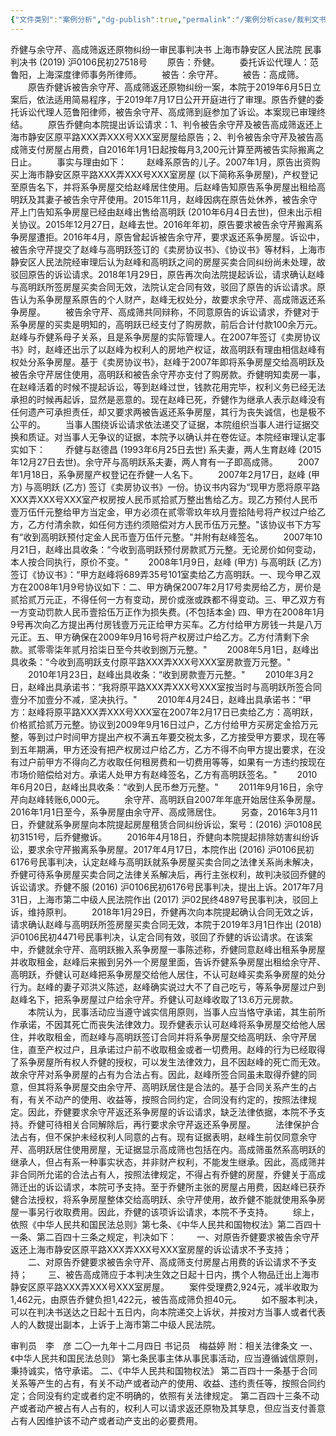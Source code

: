 ```yaml
---
{"文件类别":"案例分析","dg-publish":true,"permalink":"/案例分析case/裁判文书/乔健与余守芹、高成筛返还原物纠纷一审民事判决书/","dgPassFrontmatter":true,"noteIcon":"","created":"2024-10-18T10:07:01.493+08:00","updated":"2024-10-18T10:07:08.249+08:00"}
---
```




乔健与余守芹、高成筛返还原物纠纷一审民事判决书
上海市静安区人民法院
民事判决书
     (2019) 沪0106民初27518号
　　原告：乔健。
　　委托诉讼代理人：范鲁阳，上海深度律师事务所律师。
　　被告：余守芹。
　　被告：高成筛。
　　原告乔健诉被告余守芹、高成筛返还原物纠纷一案，本院于2019年6月5日立案后，依法适用简易程序，于2019年7月17日公开开庭进行了审理。原告乔健的委托诉讼代理人范鲁阳律师，被告余守芹、高成筛到庭参加了诉讼。本案现已审理终结。
　　原告乔健向本院提出诉讼请求：1、判令被告余守芹及被告高成筛返还上海市静安区原平路XXX弄XXX号XXX室房屋给原告；2、判令被告余守芹及被告高成筛支付房屋占用费，自2016年1月1日起按每月3,200元计算至两被告实际搬离之日止。
　　事实与理由如下：
　　赵峰系原告的儿子。2007年1月，原告出资购买上海市静安区原平路XXX弄XXX号XXX室房屋 (以下简称系争房屋)，产权登记至原告名下，并将系争房屋交给赵峰居住使用。后赵峰告知原告系争房屋出租给高明跃及其妻子被告余守芹使用。2015年11月，赵峰因病在原告处休养，被告余守芹上门告知系争房屋已经由赵峰出售给高明跃 (2010年6月4日去世)，但未出示相关协议。2015年12月27日，赵峰去世。2016年年初，原告要求被告余守芹搬离系争房屋遭拒。2016年4月，原告曾起诉被告余守芹，要求返还系争房屋。诉讼中，被告余守芹提交了赵峰与高明跃签订的《卖房协议书》、《协议书》等材料，上海市静安区人民法院经审理后认为赵峰和高明跃之间的房屋买卖合同纠纷尚未处理，故驳回原告的诉讼请求。2018年1月29日，原告再次向法院提起诉讼，请求确认赵峰与高明跃所签房屋买卖合同无效，法院认定合同有效，驳回了原告的诉讼请求。原告认为系争房屋系原告的个人财产，赵峰无权处分，故要求余守芹、高成筛返还系争房屋。
　　被告余守芹、高成筛共同辩称，不同意原告的诉讼请求，乔健对于系争房屋的买卖是明知的，高明跃已经支付了购房款，前后合计付款100余万元。赵峰与乔健系母子关系，且是系争房屋的实际管理人。在2007年签订《卖房协议书》时，赵峰还出示了以赵峰为权利人的房地产权证，故高明跃有理由相信赵峰有权处分系争房屋。基于《卖房协议书》，赵峰于2007年即将系争房屋交给高明跃及被告余守芹居住使用，高明跃和被告余守芹亦支付了购房款。乔健明知卖房一事，在赵峰活着的时候不提起诉讼，等到赵峰过世，钱款花用完毕，权利义务已经无法承担的时候再起诉，显然是恶意的。现在赵峰已死，乔健作为继承人表示赵峰没有任何遗产可承担责任，却又要求两被告返还系争房屋，其行为丧失诚信，也是极不公平的。
　　当事人围绕诉讼请求依法递交了证据，本院组织当事人进行证据交换和质证。对当事人无争议的证据，本院予以确认并在卷佐证。本院经审理认定事实如下：
　　乔健与赵德昌 (1993年6月25日去世) 系夫妻，两人生育赵峰 (2015年12月27日去世)。余守芹与高明跃系夫妻，两人育有一子即高成筛。
　　2007年1月18日，系争房屋产权登记在乔健一人名下。
　　2007年2月17日，赵峰 (甲方) 与高明跃 (乙方) 签订《卖房协议书》一份。协议书内容为“现甲方愿将原平路XXX弄XXX号XXX室产权房按人民币贰拾贰万整出售给乙方。现乙方预付人民币壹万伍仟元整给甲方当定金，甲方必须在贰零零玖年玖月壹拾陆号将产权过户给乙方，乙方付清余款，如任何方违约须赔偿对方人民币伍万元整。"该协议书下方写有“收到高明跃预付定金人民币壹万伍仟元整。"并附有赵峰签名。
　　2007年10月21日，赵峰出具收条：“今收到高明跃预付房款贰万元整。无论房价如何变动，本人按合同执行，原价不变。"
　　2008年1月9日，赵峰 (甲方) 与高明跃 (乙方) 签订《协议书》：“甲方赵峰将689弄35号101室卖给乙方高明跃。一、现今甲乙双方在2008年1月9号协议如下：二、甲方确保2007年2月17号卖房给乙方，房价是贰拾贰万元正，不得任何一方有变动，房价或涨或跌都不得变动。三、甲乙双方有一方变动罚款人民币壹拾伍万正作为损失费。(不包括本金) 四、甲方在2008年1月9号再次向乙方提出再付房钱壹万元正给甲方买车。乙方付给甲方房钱一共是八万元正。五、甲方确保在2009年9月16号将产权房过户给乙方。乙方付清剩下余款。贰零零柒年贰月拾柒日至今共收到捌万元整。"
　　2008年5月1日，赵峰出具收条：“今收到高明跃支付原平路XXX弄XXX号XXX室房款壹万元整。"
　　2010年1月23日，赵峰出具收条：“收到房款壹万元整。"
　　2010年3月2日，赵峰出具承诺书：“我将原平路XXX弄XXX号XXX室按当时与高明跃所签合同壹分不加壹分不减，坚决执行。"
　　2010年4月24日，赵峰出具承诺书：“甲方：赵峰将原平路XXX弄XXX号XXX室在2007年2月17日已卖给乙方：高明跃，价格贰拾贰万元整。协议到2009年9月16日过户，乙方付给甲方买房定金拾万元整，等到过户时间甲方提出产权不满五年要交税太多，乙方接受甲方要求，现在等到五年期满，甲方还没有把产权房过户给乙方，乙方不得不向甲方提出要求，在没有过户前甲方不得向乙方收取任何租房费和一切费用等等，如果有一方违约按现在市场价赔偿给对方。承诺人处甲方有赵峰签名，乙方有高明跃签名。"
　　2010年6月20日，赵峰出具收条：“收到人民币叁万元整。"
　　2011年9月16日，余守芹向赵峰转账6,000元。
　　余守芹、高明跃自2007年年底开始居住系争房屋。2016年1月1日至今，系争房屋由余守芹、高成筛居住。
　　另查，2016年3月11日，乔健就系争房屋向本院提起房屋租赁合同纠纷诉讼，案号：(2016) 沪0108民初3151号，后乔健撤诉。
　　2016年4月18日，乔健向本院提起排除妨害纠纷诉讼，要求余守芹搬离系争房屋。2017年4月17日，本院作出 (2016) 沪0106民初6176号民事判决，认定赵峰与高明跃就系争房屋买卖合同之法律关系尚未解决，乔健可待系争房屋买卖合同之法律关系解决后，再行主张权利，故判决驳回乔健的诉讼请求。乔健不服 (2016) 沪0106民初6176号民事判决，提出上诉。2017年7月31日，上海市第二中级人民法院作出 (2017) 沪02民终4897号民事判决，驳回上诉，维持原判。
　　2018年1月29日，乔健再次向本院提起确认合同无效之诉，请求确认赵峰与高明跃所签房屋买卖合同无效，本院于2019年3月1日作出 (2018) 沪0106民初4471号民事判决，认定合同有效，驳回了乔健的诉讼请求。在该案中，乔健就余守芹、高明跃搬入系争房屋一事陈述称，乔健同意赵峰出租系争房屋并收取租金，赵峰后来搬到另外一个房屋里面，告诉乔健系争房屋出租给余守芹、高明跃，乔健认可赵峰把系争房屋交给他人居住，不认可赵峰买卖系争房屋的处分行为。赵峰的妻子邓洪义陈述，赵峰确实说过大不了自己吃亏，等系争房屋过户到赵峰名下，把系争房屋过户给余守芹。乔健认可赵峰收取了13.6万元房款。
　　本院认为，民事活动应当遵守诚实信用原则，当事人应当恪守承诺，其生前所作承诺，不因其死亡而丧失法律效力。现乔健表示认可赵峰将系争房屋交给他人居住，并收取租金，而赵峰与高明跃签订合同并将系争房屋交给高明跃、余守芹居住，直至产权过户，且承诺过户前不收取租金或者一切费用。赵峰的行为已经取得了系争房屋所有权人乔健的授权，可以发生法律效力，且不因赵峰的死亡而无效。故余守芹对系争房屋的占有为合法占有。因此，赵峰所签合同虽未取得乔健的同意，但其将系争房屋交由余守芹、高明跃居住是合法的。基于合同关系产生的占有，有关不动产的使用、收益等，按照合同约定，合同没有约定的，按照法律规定。因此，乔健要求余守芹返还系争房屋的诉讼请求，缺乏法律依据，本院不予支持。乔健可待相关合同解除后，再行要求余守芹返还系争房屋。
　　法律保护合法占有，但不保护未经权利人同意的占有。现有证据表明，赵峰生前仅同意余守芹、高明跃居住使用房屋，无证据显示高成筛也包括在内。高成筛虽然系高明跃的继承人，但占有系一种事实状态，并非财产权利，不能发生继承。因此，高成筛并非合同所允诺的合法占有人，按照法律规定，不得占有乔健的房屋，乔健关于高成筛迁出的诉讼请求，本院可予支持。至于乔健所主张的房屋占用费，因赵峰已获乔健合法授权，将系争房屋整体交给高明跃、余守芹使用，故乔健不能就使用系争房屋一事另行收取费用。因此，乔健的该项诉讼请求，本院不予支持。
　　综上，依照《中华人民共和国民法总则》第七条、《中华人民共和国物权法》第二百四十一条、第二百四十三条之规定，判决如下：
　　一、对原告乔健要求被告余守芹返还上海市静安区原平路XXX弄XXX号XXX室房屋的诉讼请求不予支持；
　　二、对原告乔健要求被告余守芹、高成筛支付房屋占用费的诉讼请求不予支持；
　　三、被告高成筛应于本判决生效之日起十日内，携个人物品迁出上海市静安区原平路XXX弄XXX号XXX室房屋。
　　案件受理费2,924元，减半收取为1,462元，由原告乔健负担1,422元，被告高成筛负担40元。
　　如不服本判决，可以在判决书送达之日起十五日内，向本院递交上诉状，并按对方当事人或者代表人的人数提出副本，上诉于上海市第二中级人民法院。
     
审判员　李　彦
二〇一九年十二月四日
书记员　梅益婷
附：相关法律条文
一、《中华人民共和国民法总则》
第七条民事主体从事民事活动，应当遵循诚信原则，秉持诚实，恪守承诺。
二、《中华人民共和国物权法》
第二百四十一条基于合同关系等产生的占有，有关不动产或者动产的使用、收益、违约责任等，按照合同约定；合同没有约定或者约定不明确的，依照有关法律规定。
第二百四十三条不动产或者动产被占有人占有的，权利人可以请求返还原物及其孳息，但应当支付善意占有人因维护该不动产或者动产支出的必要费用。